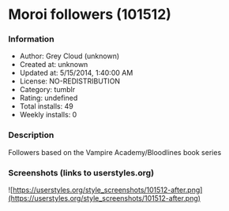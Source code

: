 # Moroi followers (101512)

### Information
- Author: Grey Cloud (unknown)
- Created at: unknown
- Updated at: 5/15/2014, 1:40:00 AM
- License: NO-REDISTRIBUTION
- Category: tumblr
- Rating: undefined
- Total installs: 49
- Weekly installs: 0


### Description
Followers based on the Vampire Academy/Bloodlines book series


### Screenshots (links to userstyles.org)
![https://userstyles.org/style_screenshots/101512-after.png](https://userstyles.org/style_screenshots/101512-after.png)


